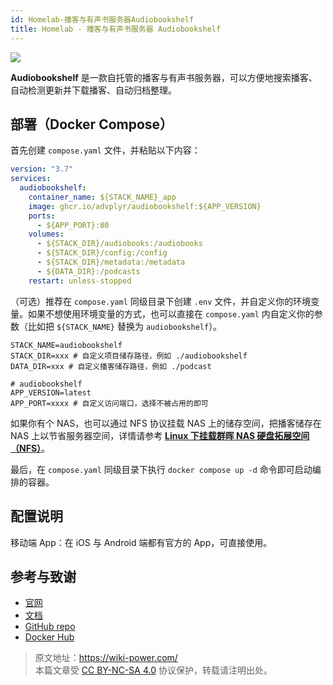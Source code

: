 ```yaml
---
id: Homelab-播客与有声书服务器Audiobookshelf
title: Homelab - 播客与有声书服务器 Audiobookshelf
---
```


![](https://wiki-media-1253965369.cos.ap-guangzhou.myqcloud.com/img/20230531204505.png)

**Audiobookshelf** 是一款自托管的播客与有声书服务器，可以方便地搜索播客、自动检测更新并下载播客、自动归档整理。

## 部署（Docker Compose）

首先创建 `compose.yaml` 文件，并粘贴以下内容：

```yaml title="compose.yaml"
version: "3.7"
services:
  audiobookshelf:
    container_name: ${STACK_NAME}_app
    image: ghcr.io/advplyr/audiobookshelf:${APP_VERSION}
    ports:
      - ${APP_PORT}:80
    volumes:
      - ${STACK_DIR}/audiobooks:/audiobooks
      - ${STACK_DIR}/config:/config
      - ${STACK_DIR}/metadata:/metadata
      - ${DATA_DIR}:/podcasts
    restart: unless-stopped
```

（可选）推荐在 `compose.yaml` 同级目录下创建 `.env` 文件，并自定义你的环境变量。如果不想使用环境变量的方式，也可以直接在 `compose.yaml` 内自定义你的参数（比如把 `${STACK_NAME}` 替换为 `audiobookshelf`）。

```dotenv title=".env"
STACK_NAME=audiobookshelf
STACK_DIR=xxx # 自定义项目储存路径，例如 ./audiobookshelf
DATA_DIR=xxx # 自定义播客储存路径，例如 ./podcast

# audiobookshelf
APP_VERSION=latest
APP_PORT=xxxx # 自定义访问端口，选择不被占用的即可
```

如果你有个 NAS，也可以通过 NFS 协议挂载 NAS 上的储存空间，把播客储存在 NAS 上以节省服务器空间，详情请参考 [**Linux 下挂载群晖 NAS 硬盘拓展空间（NFS）**](https://wiki-power.com/Linux%E4%B8%8B%E6%8C%82%E8%BD%BD%E7%BE%A4%E6%99%96NAS%E7%A1%AC%E7%9B%98%E6%8B%93%E5%B1%95%E7%A9%BA%E9%97%B4%EF%BC%88NFS%EF%BC%89/)。

最后，在 `compose.yaml` 同级目录下执行 `docker compose up -d` 命令即可启动编排的容器。

## 配置说明

移动端 App：在 iOS 与 Android 端都有官方的 App，可直接使用。

## 参考与致谢

- [官网](https://www.audiobookshelf.org/)
- [文档](https://www.audiobookshelf.org/docs#docker-compose-install)
- [GitHub repo](https://github.com/advplyr/audiobookshelf)
- [Docker Hub](https://hub.docker.com/r/advplyr/audiobookshelf)

> 原文地址：<https://wiki-power.com/>  
> 本篇文章受 [CC BY-NC-SA 4.0](https://creativecommons.org/licenses/by/4.0/deed.zh) 协议保护，转载请注明出处。
